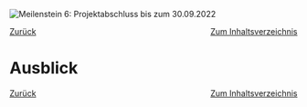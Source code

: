 ![Meilenstein 6: Projektabschluss bis zum 30.09.2022](../assets/progress-06.png)

<div style="display: flex; justify-content: space-between;">
  <a href="./projektabschluss">Zurück</a>
  <a href="./">Zum Inhaltsverzeichnis</a>
</div>


# Ausblick

<!-- TODO: Ausblick formulieren -->

<div style="display: flex; justify-content: space-between;">
  <a href="./projektabschluss">Zurück</a>
  <a href="./">Zum Inhaltsverzeichnis</a>
</div>
